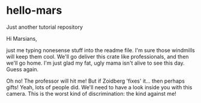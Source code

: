 # hello-mars
Just another tutorial repository

Hi Marsians,

just me typing nonesense stuff into the readme file. I'm sure those windmills will keep them cool. We'll go deliver this crate like professionals, and then we'll go home. I'm just glad my fat, ugly mama isn't alive to see this day. Guess again.

Oh no! The professor will hit me! But if Zoidberg 'fixes' it… then perhaps gifts! Yeah, lots of people did. We'll need to have a look inside you with this camera. This is the worst kind of discrimination: the kind against me!
